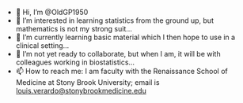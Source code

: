 - 👋 Hi, I’m @OldGP1950
- 👀 I’m interested in learning statistics from the ground up, but mathematics is not my strong suit...
- 🌱 I’m currently learning basic material which I then hope to use in a clinical setting...
- 💞️ I’m not yet ready to collaborate, but when I am, it will be with colleagues working in biostatistics...
- 📫 How to reach me: I am faculty with the Renaissance School of Medicine at Stony Brook University; email is louis.verardo@stonybrookmedicine.edu

<!---
OldGP1950/OldGP1950 is a ✨ special ✨ repository because its `README.md` (this file) appears on your GitHub profile.
You can click the Preview link to take a look at your changes.
--->
